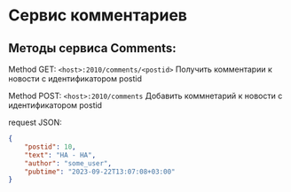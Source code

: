 # Сервис комментариев

## Методы сервиса Comments:

Method GET: `<host>:2010/comments/<postid>` 
Получить комментарии к новости с идентификатором postid


Method POST: `<host>:2010/comments`
Добавить коммнетарий к новости с идентификатором postid

request JSON:
```json
{
    "postid": 10,
    "text": "HA - HA",
    "author": "some_user",
    "pubtime": "2023-09-22T13:07:08+03:00"
}
```